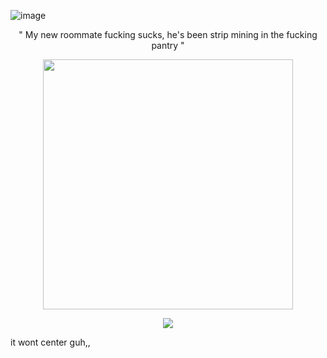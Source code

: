![image](https://github.com/user-attachments/assets/5ce2b122-6a38-49fe-8198-5ec01a907ed2)
<p align="center">
 "  My new roommate fucking sucks, he's been strip mining in the fucking pantry  "

<p align="center">
      <img height=400 src="https://github.com/user-attachments/assets/37827a16-759f-4c9c-b968-90eb0d02d0bf">
    </p>

<p align="center">
      <img src="https://github.com/user-attachments/assets/e6121df5-a5e2-4428-83f1-ef4b7d5a037e">
    </p>
it wont center guh,, 
